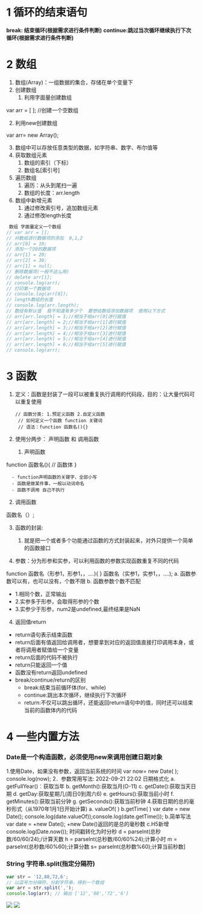 # 1 循环的结束语句
**break: 结束循环(根据需求进行条件判断)**
**continue:跳过当次循环继续执行下次循环(根据需求进行条件判断)**
# 2 数组

1. 数组(Array)：一组数据的集合，存储在单个变量下
2. 创建数组
   1. 利用字面量创建数组

var arr = [ ];  //创建一个空数组

   2. 利用new创建数组

var arr= new Array();

3. 数组中可以存放任意类型的数据，如字符串、数字、布尔值等
4. 获取数组元素
   1. 数组的索引（下标）
   2. 数组名[索引号]
5. 遍历数组
   1. 遍历：从头到尾扫一遍
   2. 数组的长度：arr.length
6. 数组中新增元素
   1. 通过修改索引号，追加数组元素
   2. 通过修改length长度
```javascript
 数组 字面量定义一个数组
// var arr = [];
// 对数组进行数据项的添加  0,1,2
// arr[0] = 10;
// 添加一个20的数据项
// arr[1] = 20;
// arr[2] = 30;
// arr[1] = null;
// 删除数据项(一般不这么用)
// delete arr[1];
// console.log(arr);
// 打印第一个数据项
// console.log(arr[0]);
// length数组的长度
// console.log(arr.length);
// 数组有默认值  我不知道有多少个  要想给数组添加数据项  使用以下方式
// arr[arr.length] = 1;//相当于给arr[0]进行赋值
// arr[arr.length] = 2;//相当于给arr[1]进行赋值
// arr[arr.length] = 3;//相当于给arr[2]进行赋值
// arr[arr.length] = 4;//相当于给arr[3]进行赋值
// arr[arr.length] = 5;//相当于给arr[4]进行赋值
// arr[arr.length] = 6;//相当于给arr[5]进行赋值
// console.log(arr);
```
# 3 函数

1. 定义：函数是封装了一段可以被重复执行调用的代码段，目的：让大量代码可以重复使用

       // 函数分类: 1.预定义函数 2.自定义函数
        // 如何定义一个函数 function 关键词
        // 语法：function 函数名(){}

2. 使用分两步： 声明函数 和 调用函数
   1. 声明函数

function 函数名(){
// 函数体
}

      - function声明函数的关键字，全部小写
      - 函数是做某件事，一般以动词命名
      - 函数不调用 自己不执行
   2. 调用函数

函数名（）;

   3. 函数的封装:
      1. 就是把一个或者多个功能通过函数的方式封装起来，对外只提供一个简单的函数接口

3. 参数：分为形参和实参，可以利用函数的参数实现函数重复不同的代码

 function 函数名（形参1，形参1，，....){
}
 函数名（实参1，实参1，，....);
a. 函数参数可以有，也可以没有，个数不限
b. 函数参数个数不匹配

   - 1.相同个数，正常输出
   -  2.实参多于形参，会取得形参的个数
   - 3.实参少于形参，num2是undefined,最终结果是NaN

4. 返回值return
- return语句表示结束函数
- return后面有值返回给调用者，想要拿到对应的返回值直接打印调用本身，或者将调用者赋值给一个变量
- return后面的代码不被执行
- return只能返回一个值
- 函数没有return返回undefined
- break/continue/return的区别
   - break:结束当前循环体(for、while)
   - continue:跳出本次循环，继续执行下次循环
   - return:不仅可以跳出循环，还能返回return语句中的值，同时还可以结束当前的函数体内的代码


# 4  一些内置方法
### Date是一个构造函数，必须使用new来调用创建日期对象
1.使用Date，如果没有参数，返回当前系统的时间
var now= new Date( );
console.log(now);
2．参数常用写法:
2022-09-21 22:02 日期格式化
a. getFullYear()︰获取当年
b. getMonth():获取当月(O-11)
c. getDate():获取当天日期
d. getDay:获取星期几(周日0到周六6)
e. getHours():获取当前小时
f. getMinutes():获取当前分钟
g. getSeconds():获取当前秒钟
4.获取日期的总的毫秒形式（从1970年1月1日开始计算)
a. valueOf( )
b.getTime( )
var date = new Date();
console.log(date.valueOf));console.log(date.getTime());
b.简单写法
var date = +new Date();
+new Date()返回的是总的毫秒数
c.H5新增
console.log(Date.now());
时间戳转化为时分秒
d = parselnt(总秒数/60/60/24);/计算天数
h = parselnt(总秒数/60/60%24);计算小时
m = parseInt(总秒数/60%60);计算分数
s= parselnt(总秒数%60);计算当前秒数]
### String 字符串.split(指定分隔符)
```javascript
var str = '12,88,72,6';
// 以逗号为分隔符，分割字符串，得到一个数组
var arr = str.split(',');
console.log(arr); // 输出 ['12','88','72','6']
```

![](https://cdn.nlark.com/yuque/0/2022/jpeg/1128524/1663950681237-5fb1756e-da6f-412a-92f3-11e834db99fa.jpeg)
![](https://cdn.nlark.com/yuque/0/2022/jpeg/1128524/1663950681237-5fb1756e-da6f-412a-92f3-11e834db99fa.jpeg)
